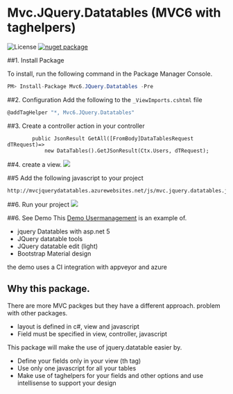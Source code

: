 # Mvc.JQuery.Datatables (MVC6 with taghelpers)

![License](https://img.shields.io/badge/license-MIT-blue.svg?style=flat-square) [![nuget package](https://img.shields.io/nuget/v/helpers.mvc.png?style=flat-square)](https://www.nuget.org/packages/Mvc6.JQuery.Datatables)


##1. Install Package

To install, run the following command in the Package Manager Console.

```csharp
PM> Install-Package Mvc6.JQuery.Datatables -Pre
```
##2. Configuration
Add the following to the `_ViewImports.cshtml` file

```csharp
@addTagHelper "*, Mvc6.JQuery.Datatables"
```

##3. Create a controller action in your controller 
```
        public JsonResult GetAll([FromBody]DataTablesRequest dTRequest)=>
            new DataTables().GetJSonResult(Ctx.Users, dTRequest);
```

##4. create a view.
![](http://snag.gy/10cQg.jpg)


##5 Add the following javascript to your project
```
http://mvcjquerydatatables.azurewebsites.net/js/mvc.jquery.datatables.js
```
##6. Run your project
![](http://snag.gy/aETVt.jpg)

##6. See Demo
This [Demo Usermanagement](http://mvcjquerydatatables.azurewebsites.net) is an example of.
* jquery Datatables with asp.net 5
* JQuery datatable tools
* JQuery datatable edit (light)
* Bootstrap Material design

the demo uses a CI integration with appveyor and azure


## Why this package.
There are more MVC packges but they have a different approach.
problem with other packages.
* layout is defined in c#, view and javascript
* Field must be specified in view, controller, javascript

This package will make the use of jquery.datatable easier by.
* Define your fields only in your view (th tag)
* Use only one javascript for all your tables
* Make use of taghelpers for your fields and other options and use intellisense to support your design

